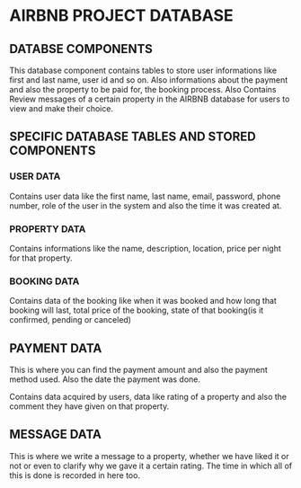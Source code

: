 # AIRBNB PROJECT DATABASE

## DATABSE COMPONENTS

This database component contains tables to store user informations like first and last name, user id and so on. Also informations about the payment and also the property to be paid for, the booking process.
Also Contains Review messages of a certain property in the AIRBNB database for users to view and make their choice.

## SPECIFIC DATABASE TABLES AND STORED COMPONENTS

### USER DATA

Contains user data like the first name, last name, email, password, phone number, role of the user in the system and also the time it was created at.

### PROPERTY DATA

Contains informations like the name, description, location, price per night for that property.

### BOOKING DATA

Contains data of the booking like when it was booked and how long that booking will last, total price of the booking, state of that booking(is it confirmed, pending or canceled)

## PAYMENT DATA

This is where you can find the payment amount and also the payment method used. Also the date the payment was done.


Contains data acquired by users, data like rating of a property and also the comment they have given on that property.

## MESSAGE DATA

This is where we write a message to a property, whether we have liked it or not or even to clarify why we gave it a certain rating. The time in which all of this is done is recorded in here too.
